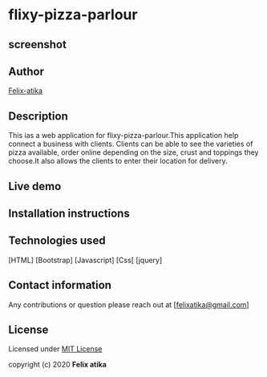 # flixy-pizza-parlour
## screenshot
## Author
[Felix-atika](https://github.com/Felixatika)
 ## Description
 This ias a web application for flixy-pizza-parlour.This application help connect a business with clients.
 Clients can be able to see the varieties of pizza available, order online depending on the size, crust and toppings
 they choose.It also allows the clients to enter their location for delivery.
 
 ## Live demo
 
 ## Installation instructions
 
 ## Technologies used
 [HTML]
 [Bootstrap]
 [Javascript]
 [Css[
 [jquery]
 
 ## Contact information
 Any contributions or question please reach out at [felixatika@gmail.com]
 
 ## License
 Licensed under [MIT License](LICENSE)
 
 copyright (c) 2020 **Felix atika**

